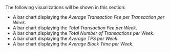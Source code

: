 The following visualizations will be shown in this section:

- A bar chart displaying the _Average Transaction Fee per Transaction per Week_.
- A bar chart displaying the _Total Transaction Fee per Week_.
- A bar chart displaying the _Total Number of Transactions per Week_.
- A bar chart displaying the _Average TPS per Week_.
- A bar chart displaying the _Average Block Time per Week_.




